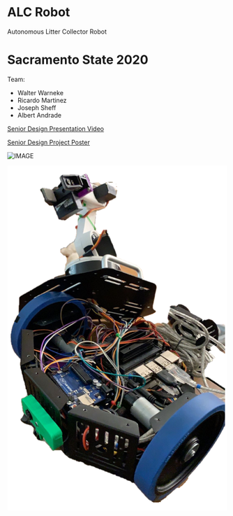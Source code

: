 # ALC Robot
Autonomous Litter Collector Robot

# Sacramento State 2020
Team:
- Walter Warneke
- Ricardo Martinez
- Joseph Sheff
- Albert Andrade

[Senior Design Presentation Video](https://www.youtube.com/watch?v=QL7SbdBDqHc&feature=youtu.be "Youtube Link")

[Senior Design Project Poster](https://github.com/Rickysmm/ALC_Robot/blob/master/AlphaTeamPoster_Fall2020.pdf "Project Poster")

![IMAGE](https://github.com/Rickysmm/ALC_Robot/blob/master/ALC_Robot.png)

![IMAGE](https://github.com/Rickysmm/ALC_Robot/blob/master/ALC_Robot_Open.png)
